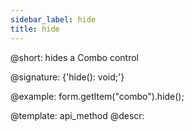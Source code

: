 ```yaml
---
sidebar_label: hide
title: hide
---          
```


@short: hides a Combo control

@signature: {'hide(): void;'}



@example:
form.getItem("combo").hide(); 


@template: api_method
@descr:


